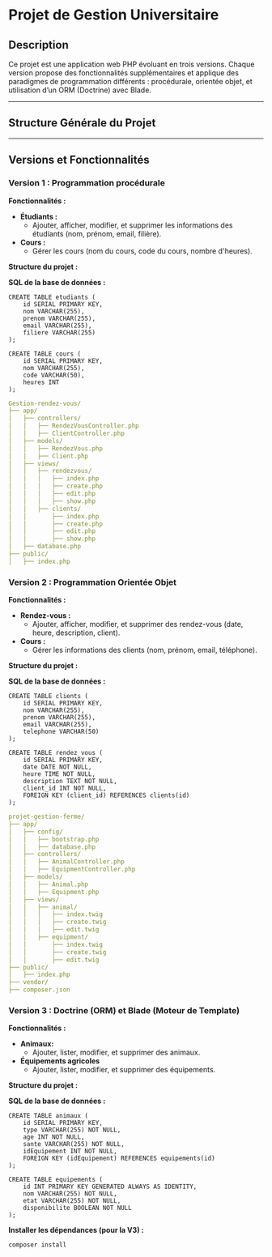 # Projet de Gestion Universitaire

## Description
Ce projet est une application web PHP évoluant en trois versions. Chaque version propose des fonctionnalités supplémentaires et applique des paradigmes de programmation différents : procédurale, orientée objet, et utilisation d’un ORM (Doctrine) avec Blade.

---

## Structure Générale du Projet

---

## Versions et Fonctionnalités

### Version 1 : Programmation procédurale
**Fonctionnalités :**
- **Étudiants :**
    - Ajouter, afficher, modifier, et supprimer les informations des étudiants (nom, prénom, email, filière).
- **Cours :**
    - Gérer les cours (nom du cours, code du cours, nombre d'heures).

**Structure du projet :**

**SQL de la base de données :**
```postgresql
CREATE TABLE etudiants (
    id SERIAL PRIMARY KEY,
    nom VARCHAR(255),
    prenom VARCHAR(255),
    email VARCHAR(255),
    filiere VARCHAR(255)
);

CREATE TABLE cours (
    id SERIAL PRIMARY KEY,
    nom VARCHAR(255),
    code VARCHAR(50),
    heures INT
);
```
```yaml
Gestion-rendez-vous/
├── app/
│   ├── controllers/
│   │   ├── RendezVousController.php
│   │   ├── ClientController.php
│   ├── models/
│   │   ├── RendezVous.php
│   │   ├── Client.php
│   ├── views/
│   │   ├── rendezvous/
│   │   │   ├── index.php
│   │   │   ├── create.php
│   │   │   ├── edit.php
│   │   │   ├── show.php
│   │   ├── clients/
│   │       ├── index.php
│   │       ├── create.php
│   │       ├── edit.php
│   │       ├── show.php
│   ├── database.php
├── public/
│   ├── index.php
```

### Version 2 : Programmation Orientée Objet
**Fonctionnalités :**
- **Rendez-vous :**
    - Ajouter, afficher, modifier, et supprimer des rendez-vous (date, heure, description, client).
- **Cours :**
    - Gérer les informations des clients (nom, prénom, email, téléphone).

**Structure du projet :**

**SQL de la base de données :**
```postgresql
CREATE TABLE clients (
    id SERIAL PRIMARY KEY,
    nom VARCHAR(255),
    prenom VARCHAR(255),
    email VARCHAR(255),
    telephone VARCHAR(50)
);

CREATE TABLE rendez_vous (
    id SERIAL PRIMARY KEY,
    date DATE NOT NULL,
    heure TIME NOT NULL,
    description TEXT NOT NULL,
    client_id INT NOT NULL,
    FOREIGN KEY (client_id) REFERENCES clients(id)
);
```
```yaml
projet-gestion-ferme/
├── app/
│   ├── config/
│   │   ├── bootstrap.php
│   │   ├── database.php
│   ├── controllers/
│   │   ├── AnimalController.php
│   │   ├── EquipmentController.php
│   ├── models/
│   │   ├── Animal.php
│   │   ├── Equipment.php
│   ├── views/
│   │   ├── animal/
│   │   │   ├── index.twig
│   │   │   ├── create.twig
│   │   │   ├── edit.twig
│   │   ├── equipment/
│   │       ├── index.twig
│   │       ├── create.twig
│   │       ├── edit.twig
├── public/
│   ├── index.php
├── vendor/
├── composer.json
```

### Version 3 : Doctrine (ORM) et Blade (Moteur de Template)
**Fonctionnalités :**
- **Animaux:**
  - Ajouter, lister, modifier, et supprimer des animaux.
- **Équipements agricoles**
  - Ajouter, lister, modifier, et supprimer des équipements.

**Structure du projet :**

**SQL de la base de données :**

```postgresql
CREATE TABLE animaux (
    id SERIAL PRIMARY KEY,
    type VARCHAR(255) NOT NULL,
    age INT NOT NULL,
    sante VARCHAR(255) NOT NULL,
    idEquipement INT NOT NULL,
    FOREIGN KEY (idEquipement) REFERENCES equipements(id)
);

CREATE TABLE equipements (
    id INT PRIMARY KEY GENERATED ALWAYS AS IDENTITY,
    nom VARCHAR(255) NOT NULL,
    etat VARCHAR(255) NOT NULL,
    disponibilite BOOLEAN NOT NULL
);
```
**Installer les dépendances (pour la V3) :**
```composer log
composer install
```